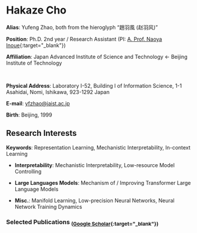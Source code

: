 # Hakaze Cho

**Alias**: Yufeng Zhao, both from the hieroglyph “趙羽風 (赵羽风)”

**Position**: Ph.D. 2nd year / Research Assistant (PI: [A. Prof. Naoya Inoue](https://naoya-i.info/){:target="_blank"})

**Affiliation**: Japan Advanced Institute of Science and Technology ← Beijing Institute of Technology

<br>

**Physical Address**: Laboratory I-52, Building I of Information Science, 1-1 Asahidai, Nomi, Ishikawa, 923-1292 Japan

**E-mail**: yfzhao@jaist.ac.jp

**Birth**: Beijing, 1999

## Research Interests

**Keywords**: Representation Learning, Mechanistic Interpretability, In-context Learning

- **Interpretability**: Mechanistic Interpretability, Low-resource Model Controlling

- **Large Languages Models**: Mechanism of / Improving Transformer Large Language Models

- **Misc.**: Manifold Learning, Low-precision Neural Networks, Neural Network Training Dynamics

### Selected Publications <sub>([Google Scholar](https://scholar.google.com/citations?user=q_eQAcwAAAAJ){:target="_blank"})</sub>